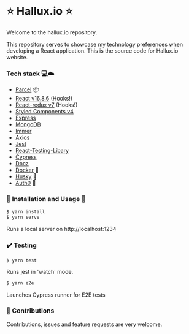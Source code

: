 # ⭐️ Hallux.io ⭐️

Welcome to the hallux.io repository.

This repository serves to showcase my technology preferences when developing a React application. This is the source code for Hallux.io website.

### Tech stack 💻☁️

- [Parcel](https://github.com/parcel-bundler/parcel) 📦
- [React v16.8.6](https://github.com/facebook/react) (Hooks!)
- [React-redux v7](https://github.com/reduxjs/react-redux) (Hooks!)
- [Styled Components v4](https://github.com/styled-components/styled-components)
- [Express](https://github.com/expressjs/express)
- [MongoDB](https://github.com/mongodb/mongo)
- [Immer](https://github.com/immerjs/immer)
- [Axios](https://github.com/axios/axios)
- [Jest](https://github.com/facebook/jest)
- [React-Testing-Libary](https://github.com/testing-library/react-testing-library)
- [Cypress](https://github.com/cypress-io/cypress)
- [Docz](https://github.com/pedronauck/docz)
- [Docker](https://www.docker.com/) 🐋
- [Husky](https://github.com/typicode/husky) 🐶
- [Auth0](https://github.com/auth0) 🔐

### 🔧 Installation and Usage 🏃

```bash
$ yarn install
$ yarn serve
```

Runs a local server on http://localhost:1234

### ✔️ Testing

```bash
$ yarn test
```

Runs jest in 'watch' mode.

```bash
$ yarn e2e
```

Launches Cypress runner for E2E tests

### 🤝 Contributions

Contributions, issues and feature requests are very welcome.
